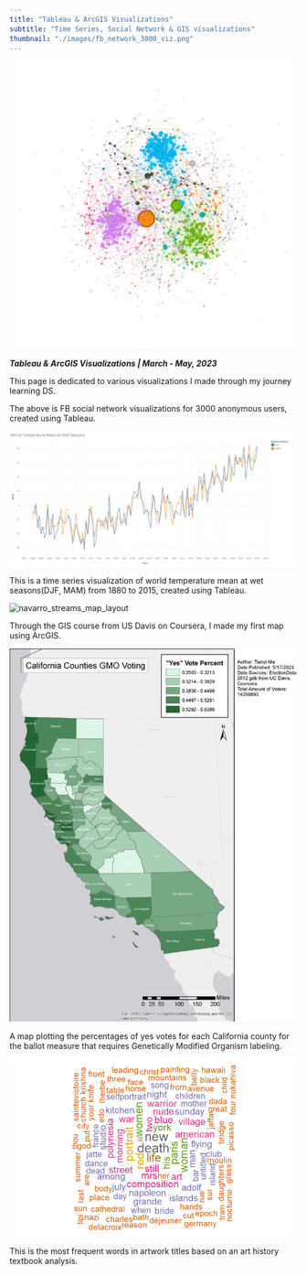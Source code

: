 ```yaml
---
title: "Tableau & ArcGIS Visualizations"
subtitle: "Time Series, Social Network & GIS visualizations"
thumbnail: "./images/fb_network_3000_viz.png"
---
```


![fb_network_3000_viz](../images/fb_network_3000_viz.png)

_**Tableau & ArcGIS Visualizations | March - May, 2023**_

This page is dedicated to various visualizations I made through my journey learning DS.

The above is FB social network visualizations for 3000 anonymous users, created using Tableau.

![World_Temperature_Mean_at_Wet_Seasons_using_Tableau](../images/World_Temperature_Mean_at_Wet_Seasons_using_Tableau.png)

This is a time series visualization of world temperature mean at wet seasons(DJF, MAM) from 1880 to 2015, created using Tableau.

![navarro_streams_map_layout](../images/navarro_streams_map_layout.png)

Through the GIS course from US Davis on Coursera, I made my first map using ArcGIS.

![gmo_electoral_politics_analysis](../images/gmo_electoral_politics_analysis.png)

A map plotting the percentages of yes votes for each California county for the ballot measure that requires Genetically Modified Organism labeling.

![Most Frequent Words in Titles](../images/artwork_title_wrodcloud.png)

This is the most frequent words in artwork titles based on an art history textbook analysis.
